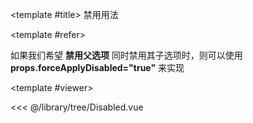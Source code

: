<CodeRunner>
  
<template #title>
禁用用法
</template>
  
<template #refer>

如果我们希望 **禁用父选项** 同时禁用其子选项时，则可以使用 **props.forceApplyDisabled="true"** 来实现

</template>
  
<template #viewer>
  <Viewer />
</template>
  
<<< @/library/tree/Disabled.vue
  
</CodeRunner>

<script setup lang="ts">
import Viewer from '@/library/tree/Disabled.vue'
</script>
